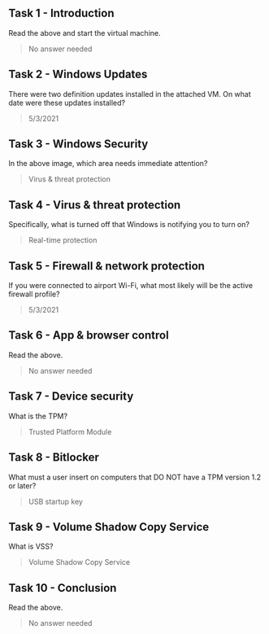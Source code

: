 ## Task 1 - Introduction
Read the above and start the virtual machine.
> No answer needed

## Task 2 - Windows Updates
There were two definition updates installed in the attached VM. On what date were these updates installed?
> 5/3/2021

## Task 3 - Windows Security
In the above image, which area needs immediate attention?
> Virus & threat protection

## Task 4 - Virus & threat protection
Specifically, what is turned off that Windows is notifying you to turn on?
> Real-time protection

## Task 5 - Firewall & network protection

If you were connected to airport Wi-Fi, what most likely will be the active firewall profile?
> 5/3/2021

## Task 6 - App & browser control
Read the above.
> No answer needed

## Task 7 - Device security
What is the TPM?
> Trusted Platform Module

## Task 8 - Bitlocker

What must a user insert on computers that DO NOT have a TPM version 1.2 or later?
> USB startup key

## Task 9 - Volume Shadow Copy Service
What is VSS?
> Volume Shadow Copy Service

## Task 10 - Conclusion

Read the above.
> No answer needed
